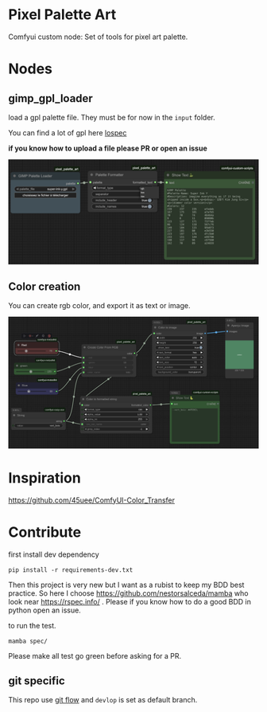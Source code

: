 # Pixel Palette Art
Comfyui custom node: Set of tools for pixel art palette.

# Nodes

## gimp_gpl_loader

load a gpl palette file. They must be for now in the `input` folder.

You can find a lot of gpl here [lospec](https://lospec.com/)

__if you know how to upload a file please PR or open an issue__

![palette node](docs/gimp_gpl_loader.png)

## Color creation

You can create rgb color, and export it as text or image.

![color node](docs/create_color.png)


# Inspiration



https://github.com/45uee/ComfyUI-Color_Transfer

# Contribute 


first install dev dependency

```
pip install -r requirements-dev.txt
```

Then this project is very new but I want as a rubist to keep my BDD best practice.
So here I choose https://github.com/nestorsalceda/mamba who look near https://rspec.info/ .
Please if you know how to do a good BDD in python open an issue.

to run the test.
```
mamba spec/
```
Please make all test go green before asking for a PR.

## git specific

This repo use [git flow](https://danielkummer.github.io/git-flow-cheatsheet/index.fr_FR.html)
and `devlop` is set as default branch.
